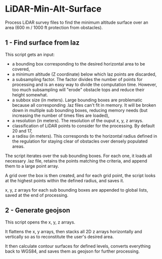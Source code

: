 # LiDAR-Min-Alt-Surface
Process LiDAR survey files to find the minimum altitude surface over an area (600 m / 1000 ft protection from obstacles).

## 1 - Find surface from laz

This script gets an input:

- a bounding box corresponding to the desired horizontal area to be covered,
- a minimum altitude (Z coordinate) below which laz points are discarded,
- a subsampling factor. The factor divides the number of points for processing and is an easy way to divide the computation time. However, too much subsampling will "erode" obstacle tops and reduce their height somewhat.
- a subbox size (in meters). Large bounding boxes are problematic because all corresponding .laz files can't fit in memory. It will be broken down in multiple sub bounding boxes, reducing memory needs (but increasing the number of times files are loaded),
- a resolution (in meters). The resolution of the ouput x, y, z arrays.
- classification of LiDAR points to consider for the processing. By default 20 and 17,
- a radisu (in meters). This corresponds to the horizontal radius defined in the regulation for staying clear of obstacles over densely populated areas.

The script iterates over the sub bounding boxes. For each one, it loads all necessary .laz file, retains the points matching the criteria, and append them to a large point array.

A grid over the box is then created, and for each grid point, the script looks at the highest points within the defined radius, and saves it.

x, y, z arrays for each sub bounding boxes are appended to global lists, saved at the end of processing.

## 2 - Generate geojson

This script opens the x, y, z arrays.

It flattens the x, y arrays, then stacks all 2D z arrays horizontally and vertically so as to reconstitute the user's desired area.

It then calculate contour surfaces for defined levels, converts everything back to WGS84, and saves them as geojson for further processing.
